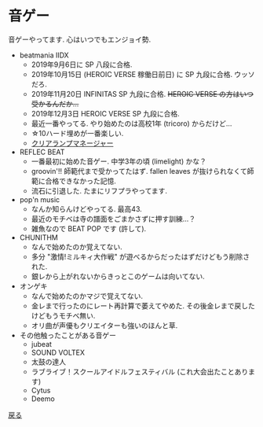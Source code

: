 # 音ゲー
音ゲーやってます. 心はいつでもエンジョイ勢.
* beatmania IIDX
    * 2019年9月6日に SP 八段に合格.
    * 2019年10月15日 (HEROIC VERSE 稼働日前日) に SP 九段に合格. ウッソだろ.
    * 2019年11月20日 INFINITAS SP 九段に合格. ~~HEROIC VERSE の方はいつ受かるんだか…~~
    * 2019年12月3日 HEROIC VERSE SP 九段に合格.
    * 最近一番やってる. やり始めたのは高校1年 (tricoro) からだけど…
    * ☆10ハード埋めが一番楽しい.
    * [クリアランプマネージャー](https://beatmania-clearlamp.com/djdata/peachy/)
* REFLEC BEAT
    * 一番最初に始めた音ゲー. 中学3年の頃 (limelight) かな？
    * groovin'!! 師範代まで受かってたはず. fallen leaves が抜けられなくて師範に合格できなかった記憶.
    * 流石に引退した. たまにリフプラやってます.
* pop'n music
    * なんか知らんけどやってる. 最高43.
    * 最近のモチベは寺の譜面をごまかさずに押す訓練…？
    * 雑魚なので BEAT POP です (許して).
* CHUNITHM
    * なんで始めたのか覚えてない.
    * 多分 "激情!ミルキィ大作戦" が遊べるからだったはずだけどもう削除された.
    * 銀レから上がれないからきっとこのゲームは向いてない.
* オンゲキ
    * なんで始めたのかマジで覚えてない.
    * 金レまで行ったのにレート再計算で萎えてやめた. その後金レまで戻したけどもうモチベ無い.
    * オリ曲が声優もクリエイターも強いのほんと草.
* その他触ったことがある音ゲー
    * jubeat
    * SOUND VOLTEX
    * 太鼓の達人
    * ラブライブ！スクールアイドルフェスティバル (これ大会出たことあります)
    * Cytus
    * Deemo

[戻る](../..)